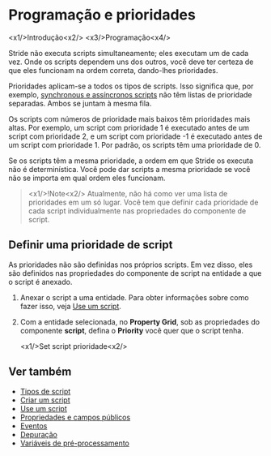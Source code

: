 # Programação e prioridades

<x1\/>Introdução<x2\/>
<x3\/>Programação<x4\/>

Stride não executa scripts simultaneamente; eles executam um de cada vez. Onde os scripts dependem uns dos outros, você deve ter certeza de que eles funcionam na ordem correta, dando-lhes prioridades.

Prioridades aplicam-se a todos os tipos de scripts. Isso significa que, por exemplo, [synchronous e assíncronos scripts](types-of-script.md) não têm listas de prioridade separadas. Ambos se juntam à mesma fila.

Os scripts com números de prioridade mais baixos têm prioridades mais altas. Por exemplo, um script com prioridade 1 é executado antes de um script com prioridade 2, e um script com prioridade -1 é executado antes de um script com prioridade 1. Por padrão, os scripts têm uma prioridade de 0.

Se os scripts têm a mesma prioridade, a ordem em que Stride os executa não é determinística. Você pode dar scripts a mesma prioridade se você não se importa em qual ordem eles funcionam.

> <x1\/>!Note<x2\/>
> Atualmente, não há como ver uma lista de prioridades em um só lugar. Você tem que definir cada prioridade de cada script individualmente nas propriedades do componente de script.

## Definir uma prioridade de script

As prioridades não são definidas nos próprios scripts. Em vez disso, eles são definidos nas propriedades do componente de script na entidade a que o script é anexado.

1. Anexar o script a uma entidade. Para obter informações sobre como fazer isso, veja [Use um script](use-a-script.md).

2. Com a entidade selecionada, no **Property Grid**, sob as propriedades do componente **script**, defina o **Priority** você quer que o script tenha.

   <x1\/>Set script prioridade<x2\/>

## Ver também

* [Tipos de script](types-of-script.md)
* [Criar um script](create-a-script.md)
* [Use um script](use-a-script.md)
* [Propriedades e campos públicos](public-properties-and-fields.md)
* [Eventos](events.md)
* [Depuração](debugging.md)
* [Variáveis de pré-processamento](preprocessor-variables.md)